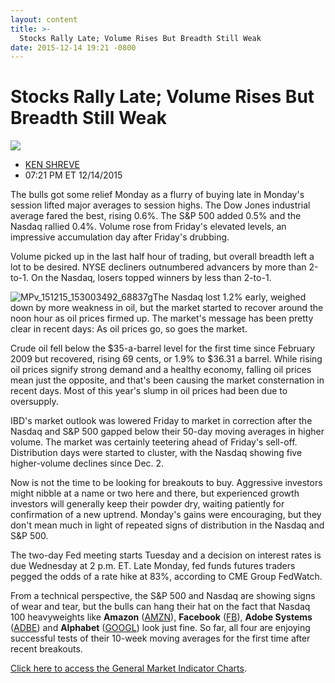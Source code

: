 ```yaml
---
layout: content
title: >-
  Stocks Rally Late; Volume Rises But Breadth Still Weak
date: 2015-12-14 19:21 -0800
---
```



Stocks Rally Late; Volume Rises But Breadth Still Weak
=======================================================


![](https://www.investors.com/wp-content/themes/ibd/dist/images/ibd-placeholder.png)

* [KEN SHREVE](https://www.investors.com/author/shrevek/ "Posts by KEN SHREVE")
* 07:21 PM ET 12/14/2015




The bulls got some relief Monday as a flurry of buying late in Monday's session lifted major averages to session highs. The Dow Jones industrial average fared the best, rising 0.6%. The S&P 500 added 0.5% and the Nasdaq rallied 0.4%. Volume rose from Friday's elevated levels, an impressive accumulation day after Friday's drubbing.


Volume picked up in the last half hour of trading, but overall breadth left a lot to be desired. NYSE decliners outnumbered advancers by more than 2-to-1. On the Nasdaq, losers topped winners by less than 2-to-1.


![MPv_151215_153003492_68837g](https://www.investors.com/wp-content/uploads/2015/12/MPv_151215_153003492_68837g.gif)The Nasdaq lost 1.2% early, weighed down by more weakness in oil, but the market started to recover around the noon hour as oil prices firmed up. The market's message has been pretty clear in recent days: As oil prices go, so goes the market.


Crude oil fell below the $35-a-barrel level for the first time since February 2009 but recovered, rising 69 cents, or 1.9% to $36.31 a barrel. While rising oil prices signify strong demand and a healthy economy, falling oil prices mean just the opposite, and that's been causing the market consternation in recent days. Most of this year's slump in oil prices had been due to oversupply.


IBD's market outlook was lowered Friday to market in correction after the Nasdaq and S&P 500 gapped below their 50-day moving averages in higher volume. The market was certainly teetering ahead of Friday's sell-off. Distribution days were started to cluster, with the Nasdaq showing five higher-volume declines since Dec. 2.


Now is not the time to be looking for breakouts to buy. Aggressive investors might nibble at a name or two here and there, but experienced growth investors will generally keep their powder dry, waiting patiently for confirmation of a new uptrend. Monday's gains were encouraging, but they don't mean much in light of repeated signs of distribution in the Nasdaq and S&P 500.


The two-day Fed meeting starts Tuesday and a decision on interest rates is due Wednesday at 2 p.m. ET. Late Monday, fed funds futures traders pegged the odds of a rate hike at 83%, according to CME Group FedWatch.


From a technical perspective, the S&P 500 and Nasdaq are showing signs of wear and tear, but the bulls can hang their hat on the fact that Nasdaq 100 heavyweights like **Amazon** ([AMZN](https://research.investors.com/quote.aspx?symbol=AMZN)), **Facebook** ([FB](https://research.investors.com/quote.aspx?symbol=FB)), **Adobe Systems** ([ADBE](https://research.investors.com/quote.aspx?symbol=ADBE)) and **Alphabet** ([GOOGL](https://research.investors.com/quote.aspx?symbol=GOOGL)) look just fine. So far, all four are enjoying successful tests of their 10-week moving averages for the first time after recent breakouts.


[Click here to access the General Market Indicator Charts](https://www.investors.com/pdf/GMI_121515.pdf).




